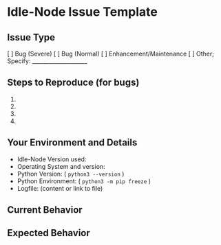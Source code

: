 # Idle-Node Issue Template
## Issue Type
[  ] Bug (Severe)
[  ] Bug (Normal)
[  ] Enhancement/Maintenance
[  ] Other; Specify: ____________________

## Steps to Reproduce (for bugs)
1.
2.
3.
4.

## Your Environment and Details
* Idle-Node Version used:
* Operating System and version:
* Python Version: ( `python3 --version` )
* Python Environment: ( `python3 -m pip freeze` )
* Logfile: (content or link to file)

## Current Behavior
<!--- If describing a bug, tell us what happened instead of the expected behavior -->
<!--- If suggesting an enhancement/maintenance, tell us how it works right now -->

## Expected Behavior
<!--- If describing a bug, tell us what should happen -->
<!--- If suggesting an enhancement/maintenance, tell us how it should work -->
